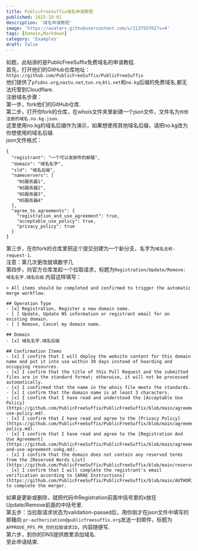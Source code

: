 ```yaml
---
title: PublicFreeSuffix域名申请教程
published: 2025-10-01
description: '域名申请教程'
image: 'https://avatars.githubusercontent.com/u/213755762?v=4'
tags: [Domain,Markdown]
category: 'Examples'
draft: false 
---
```

如题，此帖讲的是PublicFreeSuffix免费域名的申请教程.<br>
首先，打开他们的GitHub仓库地址：
`https://github.com/PublicFreeSuffix/PublicFreeSuffix`<br>
他们提供了`pfsdns.org`,`nastu.net`,`tun.re`,`6ti.net`和`no.kg`后缀的免费域名,都无法托管到Cloudflare.<br>
注册域名步骤：<br>
第一步，fork他们的GitHub仓库.<br>
第二步，打开你fork的仓库，在whois文件夹里新建一个json文件，文件名为`你想注册的域名.no.kg.json`.<br>
这里使用no.kg的域名后缀作为演示，如果想使用其他域名后缀，请把no.kg改为你想使用的域名后缀.<br>
json文件格式：
```
{
  "registrant": "一个可以发邮件的邮箱",
  "domain": "域名名字",
  "sld": "域名后缀",
  "nameservers": [
    "NS服务器1",
    "NS服务器2",
    "NS服务器3",
    "NS服务器4"
  ],
  "agree_to_agreements": {
    "registration_and_use_agreement": true,
    "acceptable_use_policy": true,
    "privacy_policy": true
  }
}
```
第三步，在你fork的仓库里把这个提交创建为一个新分支，名字为`域名全称-request-1`.<br>
注意：第几次更改就填数字几<br>
第四步，向官方仓库发起一个拉取请求，标题为`Registration/Update/Remove: 域名名字.域名后缀`
内容这样填写：
```
> All items should be completed and confirmed to trigger the automatic merge workflow.

## Operation Type
- [x] Registration, Register a new domain name.
- [ ] Update, Update NS information or registrant email for an existing domain.
- [ ] Remove, Cancel my domain name.

## Domain
- [x] 域名名字.域名后缀

## Confirmation Items
- [x] I confirm that I will deploy the website content for this domain name and put it into use within 30 days instead of hoarding and occupying resources.
- [x] I confirm that the title of this Pull Request and the submitted files are in the standard format; otherwise, it will not be processed automatically.
- [x] I confirmed that the name in the whois file meets the standards.
- [x] I confirm that the domain name is at least 3 characters.
- [x] I confirm that I have read and understood the [Acceptable Use Policy](https://github.com/PublicFreeSuffix/PublicFreeSuffix/blob/main/agreements/acceptable-use-policy.md).
- [x] I confirm that I have read and agree to the [Privacy Policy](https://github.com/PublicFreeSuffix/PublicFreeSuffix/blob/main/agreements/privacy-policy.md).
- [x] I confirm that I have read and agree to the [Registration And Use Agreement](https://github.com/PublicFreeSuffix/PublicFreeSuffix/blob/main/agreements/registration-and-use-agreement-sokg.md).
- [x] I confirm that the domain does not contain any reserved terms from the [Reserved Words List](https://github.com/PublicFreeSuffix/PublicFreeSuffix/blob/main/reserved_words.txt).
- [x] I confirm that I will complete the registrant's email verification according to [ARAE Instructions](https://github.com/PublicFreeSuffix/PublicFreeSuffix/blob/main/AUTHORIZATION.md) to complete the merger.
```
如果是更新或删除，就把代码中Registration前面中括号里的x放在Update/Remove前面的中括号里.<br>
第五步：当拉取请求状态为validation-passed后，用你刚才在json文件中填写的邮箱向 `pr-authorization@publicfreesuffix.org`发送一封邮件，标题为`APPROVE_PFS_PR_你的拉取请求ID`，内容随便写.<br>
第六步，到你的DNS提供商里添加域名.<br>
至此申请结束.
